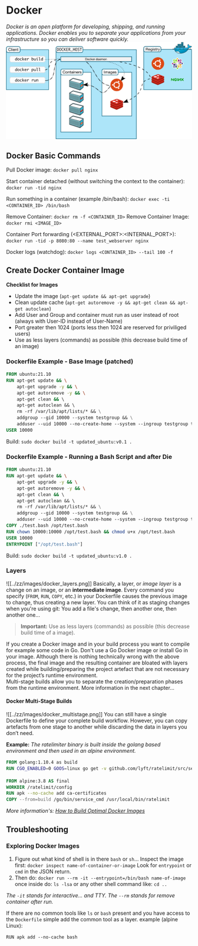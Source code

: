# Docker
_Docker is an open platform for developing, shipping, and running applications. Docker enables you to separate your applications from your infrastructure so you can deliver software quickly._
![](../zz/images/docker_overview.png)

## Docker Basic Commands
Pull Docker image: `docker pull nginx`

Start container detached (without switching the context to the container): `docker run -tid nginx`

Run something in a container (example /bin/bash): `docker exec -ti <CONTAINER_ID> /bin/bash`

Remove Container: `docker rm -f <CONTAINER_ID>`
Remove Container Image: `docker rmi <IMAGE_ID>`

Container Port forwarding (<EXTERNAL_PORT>:<INTERNAL_PORT>): `docker run -tid -p 8080:80 --name test_webserver nginx`

Docker logs (watchdog): `docker logs <CONTAINER_ID> --tail 100 -f`


## Create Docker Container Image
**Checklist for Images**
* Update the image (`apt-get update && apt-get upgrade`)
* Clean update cache (`apt-get autoremove -y && apt-get clean && apt-get autoclean`)
* Add User and Group and container must run as user instead of root (always with User-ID instead of User-Name)
* Port greater then 1024 (ports less then 1024 are reserved for priviliged users)
* Use as less layers (commands) as possible (this decrease build time of an image)


### Dockerfile Example - Base Image (patched)
```dockerfile
FROM ubuntu:21.10  
RUN apt-get update && \
    apt-get upgrade -y && \
	apt-get autoremove -y && \
	apt-get clean && \ 
	apt-get autoclean && \ 
	rm -rf /var/lib/apt/lists/* && \
	addgroup --gid 10000 --system testgroup && \
	adduser --uid 10000 --no-create-home --system --ingroup testgroup testuser  
USER 10000
```

Build: `sudo docker build -t updated_ubuntu:v0.1 .`


### Dockerfile Example - Running a Bash Script and after Die
```dockerfile
FROM ubuntu:21.10  
RUN apt-get update && \
    apt-get upgrade -y && \
	apt-get autoremove -y && \
	apt-get clean && \ 
	apt-get autoclean && \ 
	rm -rf /var/lib/apt/lists/* && \
	addgroup --gid 10000 --system testgroup && \
	adduser --uid 10000 --no-create-home --system --ingroup testgroup testuser  
COPY ./test.bash /opt/test.bash  
RUN chown 10000:10000 /opt/test.bash && chmod u+x /opt/test.bash  
USER 10000  
ENTRYPOINT ["/opt/test.bash"]
```

Build:  `sudo docker build -t updated_ubuntu:v1.0 .`



### Layers
![[../zz/images/docker_layers.png]]
Basically, a layer, or _image layer_ is a change on an image, or an **intermediate image**. Every command you specify (`FROM`, `RUN`, `COPY`, etc.) in your Dockerfile causes the previous image to change, thus creating a new layer. You can think of it as staging changes when you're using git: You add a file's change, then another one, then another one...

> **Important:** Use as less layers (commands) as possible (this decrease build time of a image).

If you create a Docker image and in your build process you want to compile for example some code in Go. Don't use a Go Docker image or install Go in your image.
Although there is nothing technically wrong with the above process, the final image and the resulting container are bloated with layers created while building/preparing the project artefact that are not necessary for the project’s runtime environment.  
Multi-stage builds allow you to separate the creation/preparation phases from the runtime environment. More information in the next chapter...

#### Docker Multi-Stage Builds
![[../zz/images/docker_multistage.png]]
You can still have a single Dockerfile to define your complete build workflow. However, you can copy artefacts from one stage to another while discarding the data in layers you don’t need.

**Example:**
_The ratelimiter binary is built inside the golang based environment and then used in an alpine environment._
```dockerfile
FROM golang:1.10.4 as build
RUN CGO_ENABLED=0 GOOS=linux go get -v github.com/lyft/ratelimit/src/service_cmd

FROM alpine:3.8 AS final
WORKDIR /ratelimit/config
RUN apk --no-cache add ca-certificates
COPY --from=build /go/bin/service_cmd /usr/local/bin/ratelimit
```

*More information's: [How to Build Optimal Docker Images](https://www.metricfire.com/blog/how-to-build-optimal-docker-images/)*




## Troubleshooting
### Exploring Docker Images
1. Figure out what kind of shell is in there `bash` or `sh`...
    Inspect the image first: `docker inspect name-of-container-or-image`
    Look for `entrypoint` or `cmd` in the JSON return.
2. Then do: `docker run --rm -it --entrypoint=/bin/bash name-of-image`
    once inside do: `ls -lsa` or any other shell command like: `cd ..`

*The `-it` stands for interactive... and TTY. The `--rm` stands for remove container after run.*

If there are no common tools like `ls` or `bash` present and you have access to the `Dockerfile` simple add the common tool as a layer. example (alpine Linux):
```
RUN apk add --no-cache bash
```